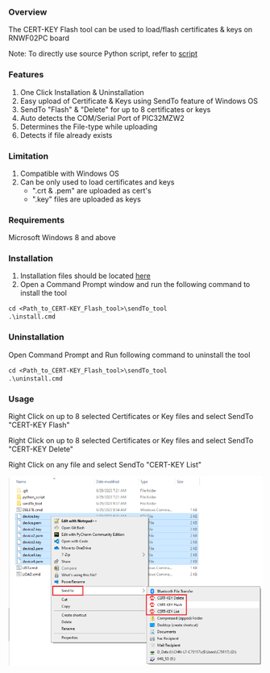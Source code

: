 ### Overview
The CERT-KEY Flash tool can be used to load/flash certificates & keys on RNWF02PC board 

Note: To directly use source Python script, refer to [script](./cert-key-flash-tool/python_script/)

### Features
1. One Click Installation & Uninstallation
2. Easy upload of Certificate & Keys using SendTo feature of Windows OS
3. SendTo "Flash" & "Delete" for up to 8 certificates or keys
4. Auto detects the COM/Serial Port of PIC32MZW2
5. Determines the File-type while uploading
6. Detects if file already exists

### Limitation
1. Compatible with Windows OS
2. Can be only used to load certificates and keys
   - ".crt & .pem" are uploaded as cert's
   - ".key" files are uploaded as keys

### Requirements
Microsoft Windows 8 and above

### Installation
1. Installation files should be located [here](./cert-key-flash-tool/sendTo_tool/)
2. Open a Command Prompt window and run the following command to install the tool
```
cd <Path_to_CERT-KEY_Flash_tool>\sendTo_tool
.\install.cmd
```

### Uninstallation
Open Command Prompt and Run following command to uninstall the tool
```
cd <Path_to_CERT-KEY_Flash_tool>\sendTo_tool
.\uninstall.cmd
```

### Usage
Right Click on up to 8 selected Certificates or Key files and select SendTo "CERT-KEY Flash"

Right Click on up to 8 selected Certificates or Key files and select SendTo "CERT-KEY Delete"

Right Click on any file and select SendTo "CERT-KEY List"


<p align="center"><img src="./media/sendTo2.png">
      </p>